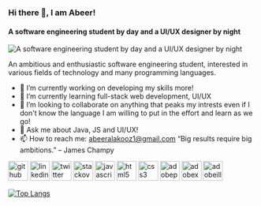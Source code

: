 ### Hi there 👋, I am Abeer!
#### A software engineering student by day and a UI/UX designer by night
![A software engineering student by day and a UI/UX designer by night](https://user-images.githubusercontent.com/86795969/178082529-19b79def-7c57-49f3-a1e9-15f69bfa7372.png) 

An ambitious and enthusiastic software engineering student, interested in various fields of technology and many programming languages. 


- 🔭 I’m currently working on developing my skills more! 
- 🌱 I’m currently learning full-stack web development, UI/UX 
- 👯 I’m looking to collaborate on anything that peaks my intrests even if I don't know the language I am willing to put in the effort and learn as we go! 
- 💬 Ask me about Java, JS and UI/UX!  
- 📫 How to reach me: abeeralakooz1@gmail.com 
“Big results require big ambitions.” – James Champy

[<img src='https://cdn.jsdelivr.net/npm/simple-icons@3.0.1/icons/github.svg' alt='github' height='40'>](https://github.com/abeermirai)  [<img src='https://cdn.jsdelivr.net/npm/simple-icons@3.0.1/icons/linkedin.svg' alt='linkedin' height='40'>](https://www.linkedin.com/in/abeer-alakooz-b69312217/)  [<img src='https://cdn.jsdelivr.net/npm/simple-icons@3.0.1/icons/twitter.svg' alt='twitter' height='40'>](https://twitter.com/abesmirai)  [<img src='https://cdn.jsdelivr.net/npm/simple-icons@3.0.1/icons/stackoverflow.svg' alt='stackoverflow' height='40'>](https://stackoverflow.com/users/19507108)  [<img src='https://cdn.jsdelivr.net/npm/simple-icons@3.0.1/icons/javascript.svg' alt='javascript' height='40'>](1)  [<img src='https://cdn.jsdelivr.net/npm/simple-icons@3.0.1/icons/html5.svg' alt='html5' height='40'>](1)  [<img src='https://cdn.jsdelivr.net/npm/simple-icons@3.0.1/icons/css3.svg' alt='css3' height='40'>](1)  [<img src='https://cdn.jsdelivr.net/npm/simple-icons@3.0.1/icons/adobephotoshop.svg' alt='adobephotoshop' height='40'>](1)  [<img src='https://cdn.jsdelivr.net/npm/simple-icons@3.0.1/icons/adobexd.svg' alt='adobexd' height='40'>](1)  [<img src='https://cdn.jsdelivr.net/npm/simple-icons@3.0.1/icons/adobeillustrator.svg' alt='adobeillustrator' height='40'>](1)  

[![Top Langs](https://github-readme-stats.vercel.app/api/top-langs/?username=abeermirai)](https://github.com/anuraghazra/github-readme-stats)

